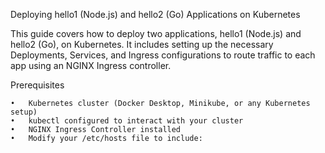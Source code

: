 Deploying hello1 (Node.js) and hello2 (Go) Applications on Kubernetes

This guide covers how to deploy two applications, hello1 (Node.js) and hello2 (Go), on Kubernetes. It includes setting up the necessary Deployments, Services, and Ingress configurations to route traffic to each app using an NGINX Ingress controller.

Prerequisites

	•	Kubernetes cluster (Docker Desktop, Minikube, or any Kubernetes setup)
	•	kubectl configured to interact with your cluster
	•	NGINX Ingress Controller installed
	•	Modify your /etc/hosts file to include:
